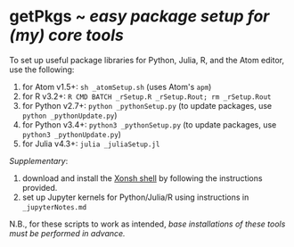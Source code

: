 # getPkgs ~ _easy package setup for (my) core tools_

To set up useful package libraries for Python, Julia, R, and the Atom editor, use the following:
1. for Atom v1.5+: `sh _atomSetup.sh` (uses Atom's `apm`)
2. for R v3.2+: `R CMD BATCH _rSetup.R _rSetup.Rout; rm _rSetup.Rout`
3. for Python v2.7+: `python _pythonSetup.py` (to update packages, use `python _pythonUpdate.py`)
4. for Python v3.4+: `python3 _pythonSetup.py` (to update packages, use `python3 _pythonUpdate.py`)
5. for Julia v4.3+: `julia _juliaSetup.jl`

_Supplementary_:
1. download and install the [Xonsh shell](https://github.com/scopatz/xonsh.git) by following the instructions provided.
2. set up Jupyter kernels for Python/Julia/R using instructions in `_jupyterNotes.md`

N.B., for these scripts to work as intended, _base installations of these tools must be performed in advance._
